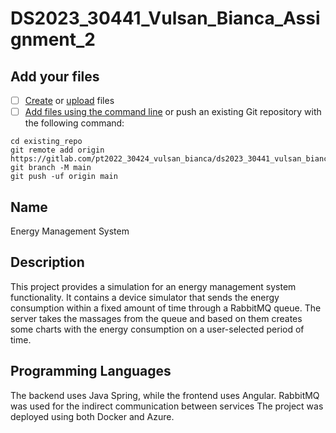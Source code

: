 # DS2023_30441_Vulsan_Bianca_Assignment_2


## Add your files

- [ ] [Create](https://docs.gitlab.com/ee/user/project/repository/web_editor.html#create-a-file) or [upload](https://docs.gitlab.com/ee/user/project/repository/web_editor.html#upload-a-file) files
- [ ] [Add files using the command line](https://docs.gitlab.com/ee/gitlab-basics/add-file.html#add-a-file-using-the-command-line) or push an existing Git repository with the following command:

```
cd existing_repo
git remote add origin https://gitlab.com/pt2022_30424_vulsan_bianca/ds2023_30441_vulsan_bianca_assignment_2.git
git branch -M main
git push -uf origin main
```

## Name
Energy Management System

## Description
This project provides a simulation for an energy management system functionality. It contains a device simulator that sends the energy consumption within a fixed amount of time through a RabbitMQ queue. The server takes the massages from the queue and based on them creates some charts with the energy consumption on a user-selected period of time.

## Programming Languages
The backend uses Java Spring, while the frontend uses Angular.
RabbitMQ was used for the indirect communication between services
The project was deployed using both Docker and Azure.
